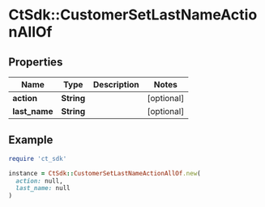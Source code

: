 # CtSdk::CustomerSetLastNameActionAllOf

## Properties

| Name | Type | Description | Notes |
| ---- | ---- | ----------- | ----- |
| **action** | **String** |  | [optional] |
| **last_name** | **String** |  | [optional] |

## Example

```ruby
require 'ct_sdk'

instance = CtSdk::CustomerSetLastNameActionAllOf.new(
  action: null,
  last_name: null
)
```

